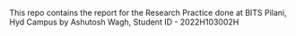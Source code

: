 This repo contains the report for the Research Practice done at BITS Pilani, Hyd Campus by Ashutosh Wagh, Student ID  - 2022H103002H
